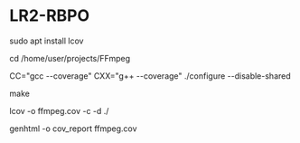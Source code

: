 # LR2-RBPO

sudo apt install lcov

cd /home/user/projects/FFmpeg

CC="gcc --coverage" CXX="g++ --coverage" ./configure --disable-shared

make

lcov -o ffmpeg.cov -c -d ./

genhtml -o cov_report ffmpeg.cov

